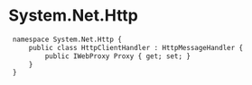 # System.Net.Http

``` diff
 namespace System.Net.Http {
     public class HttpClientHandler : HttpMessageHandler {
         public IWebProxy Proxy { get; set; }
     }
 }
```

